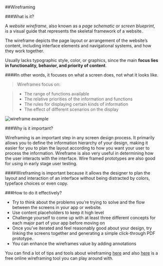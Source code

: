 ##Wireframing

###What is it?

A _website wireframe_, also known as a _page schematic_ or _screen blueprint_, is a visual guide that represents the skeletal framework of a website.

The wireframe depicts the page layout or arrangement of the website’s content, including interface elements and navigational systems, and how they work together.

Usually lacks typographic style, color, or graphics, since the main **focus lies in functionality, behavior, and priority of content**.

####In other words, it focuses on what a screen does, not what it looks like.

> Wireframes focus on:

> * The range of functions available
> * The relative priorities of the information and functions
> * The rules for displaying certain kinds of information
> * The effect of different scenarios on the display

![wireframe example](http://www.kimbieler.com/wp-content/uploads/2012/03/athayde-homepage.jpg)

###Why is it important?

Wireframing is an important step in any screen design process. It primarily allows you to define the information hierarchy of your design, making it easier for you to plan the layout according to how you want your user to process the information.
Wireframe is also very useful in determining how the user interacts with the interface. Wire framed prototypes are also good for using in early stage user testing.

####Wireframing is important because it allows the designer to plan the layout and interaction of an interface without being distracted by colors, typeface choices or even copy.

###How to do it effectively?

* Try to think about the problems you’re trying to solve and the flow between the screens in your app or website.
* Use content placeholders to keep it high level
* Challenge yourself to come up with at least three different concepts for each major part of your app before moving on
* Once you’ve iterated and feel reasonably good about your design, try linking the screens together and generating a simple click-through PDF prototype.
* You can enhance the wireframes value by adding annotations

You can find a lot of tips and tools about wireframing [here](http://webdesign.tutsplus.com/articles/a-beginners-guide-to-wireframing--webdesign-7399) and also [here](http://framebox.org/) is a free online wireframing tool you can play around with.
